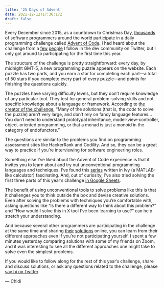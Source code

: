 ```yaml
---
title: '25 Days of Advent'
date: 2021-12-12T17:36:17Z
draft: false
---
```


Every December since 2015, as a countdown to Christmas Day, [thousands](https://adventofcode.com/2020/stats) of software programmers around the world participate in a daily programming challenge called [Advent of Code](https://adventofcode.com/). I had heard about the challenge from a [few](https://twitter.com/sophiebits/status/1070917206605611009) [people](https://twitter.com/jdan/status/1334950611817816065) I follow in the dev community on Twitter, but I only got around to participating for the first time this year.

The structure of the challenge is pretty straightforward: every day, by midnight GMT-5, a new programming puzzle appears on the website. Each puzzle has two parts, and you earn a star for completing each part—a total of 50 stars if you complete every part of every puzzle—and points for finishing the questions quickly.

The puzzles have varying difficulty levels, but they don’t require knowledge of any particular tool. They test for general problem-solving skills and not specific knowledge about a language or framework. According to [the creator of the challenge](https://www.reddit.com/r/adventofcode/comments/7kd8jt/what_would_you_say_are_the_minimal_skills_for/dre0uu3/), “Many of the solutions (that is, the _code_ to solve the puzzle) aren’t very large, and don’t rely on fancy language features…You don’t need to understand prototypal inheritance, model-view-controller, object-oriented programming, or that a monad is just a monoid in the category of endofunctors.”

The questions are similar to the problems you find on programming assessment sites like HackerRank and Codility. And so, they can be a great way to practice if you’re interviewing for software engineering roles.

Something else I’ve liked about the Advent of Code experience is that it invites you to learn about and try out unconventional programming languages and techniques. I’ve found this [series](https://www.youtube.com/playlist?list=PLrwpzH1_9ufMLOB6BAdzO08Qx-9jHGfGg) written in Ivy (a MATLAB-like calculator) fascinating. And, out of curiosity, I’ve also tried solving the first three parts of this year’s challenge [in Google Sheets](https://twitter.com/chidiwilliams__/status/1469377562036088844).

The benefit of using unconventional tools to solve problems like this is that it challenges you to think outside the box and devise creative solutions. Even after solving the problems with techniques you’re comfortable with, asking questions like “Is there a different way to think about this problem?” and “How would I solve this in X tool I’ve been learning to use?” can help stretch your understanding.

And because several other programmers are participating in the challenge at the same time and sharing [their](https://www.youtube.com/results?search_query=advent+of+code+2021) [solutions](https://github.com/search?q=advent+of+code+2021) online, you can learn from their different approaches even if you’re not participating yourself. I spent a few minutes yesterday comparing solutions with some of my friends on Zoom, and it was interesting to see all the different approaches one might take to solve even the simplest problems.

If you would like to follow along for the rest of this year’s challenge, share and discuss solutions, or ask any questions related to the challenge, please [say hi on Twitter](https://twitter.com/chidiwilliams__/status/1465948331859972096).

— Chidi
